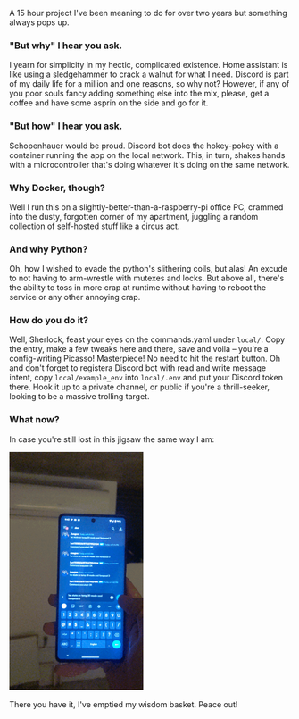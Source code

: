 A 15 hour project I've been meaning to do for over two years but something always pops up.

### "But why" I hear you ask.
I yearn for simplicity in my hectic, complicated existence. Home assistant is like using a sledgehammer to crack a walnut for what I need. Discord is part of my daily life for a million and one reasons, so why not? However, if any of you poor souls fancy adding something else into the mix, please, get a coffee and have some asprin on the side and go for it.

### "But how" I hear you ask.
Schopenhauer would be proud. Discord bot does the hokey-pokey with a container running the app on the local network. This, in turn, shakes hands with a microcontroller that's  doing whatever it's doing on the same network.

### Why Docker, though?
Well I run this on a slightly-better-than-a-raspberry-pi office PC, crammed into the dusty, forgotten corner of my apartment, juggling a random collection of self-hosted stuff like a circus act.

### And why Python?
Oh, how I wished to evade the python's slithering coils, but alas! An excude to not having to arm-wrestle with mutexes and locks. But above all, there's the ability to toss in more crap at runtime without having to reboot the service or any other annoying crap.

### How do you do it?
Well, Sherlock, feast your eyes on the commands.yaml under `local/`. Copy the entry, make a few tweaks here and there, save and voila – you're a config-writing Picasso! Masterpiece! No need to hit the restart button. Oh and don't forget to registera Discord bot with read and write message intent, copy `local/example_env` into `local/.env` and put your Discord token there. Hook it up to a private channel, or public if you're a thrill-seeker, looking to be a massive trolling target.

### What now?
In case you're still lost in this jigsaw the same way I am:

![woah](/assets/woah.gif "woah")

There you have it, I've emptied my wisdom basket. Peace out!

